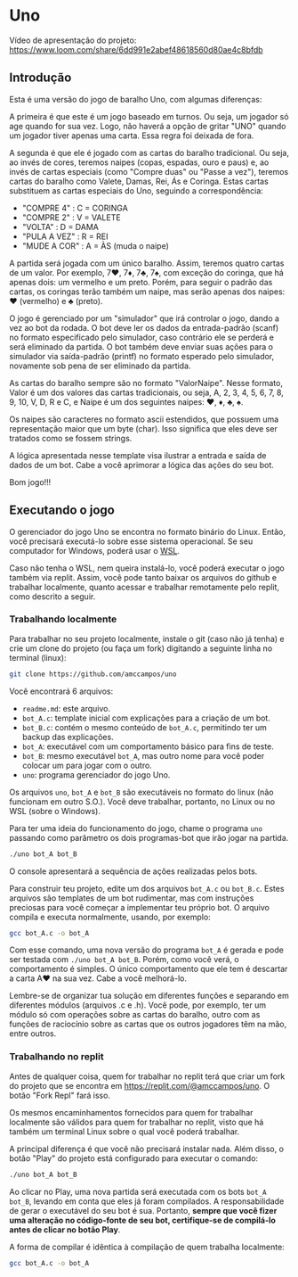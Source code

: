 # Uno

Vídeo de apresentação do projeto:
https://www.loom.com/share/6dd991e2abef48618560d80ae4c8bfdb

## Introdução

Esta é uma versão do jogo de baralho Uno, com algumas diferenças:

A primeira é que este é um jogo baseado em turnos. Ou seja, um jogador só age quando for sua vez. Logo, não haverá a opção de gritar "UNO" quando um jogador tiver apenas uma carta. Essa regra foi deixada de fora.

A segunda é que ele é jogado com as cartas do baralho tradicional. Ou seja, ao invés de  cores, teremos naipes (copas, espadas, ouro e paus) e, ao invés de cartas especiais (como "Compre duas" ou "Passe a vez"), teremos cartas do baralho como Valete, Damas, Rei, Ás e Coringa. Estas cartas substituem as cartas especiais do Uno, seguindo a correspondência:
* "COMPRE 4"   : C = CORINGA
* "COMPRE 2"   : V = VALETE
* "VOLTA"      : D = DAMA
* "PULA A VEZ" : R = REI
* "MUDE A COR" : A = ÀS (muda o naipe)

A partida será jogada com um único baralho. Assim, teremos quatro cartas de um valor. Por exemplo, 7♥, 7♦, 7♣, 7♠, com exceção do coringa, que há apenas dois: um vermelho e um preto. Porém, para seguir o padrão das cartas, os coringas terão também um naipe, mas serão apenas dos naipes: ♥ (vermelho) e ♣ (preto).

O jogo é gerenciado por um "simulador" que irá controlar o jogo, dando a vez ao bot da rodada. O bot deve ler os dados da entrada-padrão (scanf) no formato especificado pelo simulador, caso contrário ele se perderá e será eliminado da partida. O bot também deve enviar suas ações para o simulador via saída-padrão (printf) no formato esperado pelo simulador, novamente sob pena de ser eliminado da partida.

As cartas do baralho sempre são no formato "ValorNaipe".
Nesse formato, Valor é um dos valores das cartas tradicionais, ou seja, A, 2, 3, 4, 5, 6, 7, 8, 9, 10, V, D, R e C, e Naipe é um dos seguintes naipes: ♥, ♦, ♣, ♠.

Os naipes são caracteres no formato ascii estendidos, que possuem uma representação maior que um byte (char). Isso significa que eles deve ser tratados como se fossem strings.

A lógica apresentada nesse template visa ilustrar a entrada e saída de dados de um bot. Cabe a você aprimorar a lógica das ações do seu bot.

Bom jogo!!!

## Executando o jogo

O gerenciador do jogo Uno se encontra no formato binário do Linux. Então, você precisará executá-lo sobre esse sistema operacional. Se seu computador for Windows, poderá usar o [WSL](https://learn.microsoft.com/pt-br/windows/wsl/install).

Caso não tenha o WSL, nem queira instalá-lo, você poderá executar o jogo também via replit. Assim, você pode tanto baixar os arquivos do github e trabalhar localmente, quanto acessar e trabalhar remotamente pelo replit, como descrito a seguir.

### Trabalhando localmente

Para trabalhar no seu projeto localmente, instale o git (caso não já tenha) e crie um clone do projeto (ou faça um fork) digitando a seguinte linha no terminal (linux):

```sh
git clone https://github.com/amccampos/uno
```

Você encontrará 6 arquivos:
- `readme.md`: este arquivo.
- `bot_A.c`: template inicial com explicações para a criação de um bot.
- `bot_B.c`: contém o mesmo conteúdo de `bot_A.c`, permitindo ter um backup das explicações.
- `bot_A`: executável com um comportamento básico para fins de teste.
- `bot_B`: mesmo executável `bot_A`, mas outro nome para você poder colocar um para jogar com o outro.
- `uno`: programa gerenciador do jogo Uno.

Os arquivos `uno`, `bot_A` e `bot_B` são executáveis no formato do linux (não funcionam em outro S.O.). Você deve trabalhar, portanto, no Linux ou no WSL (sobre o Windows).

Para ter uma ideia do funcionamento do jogo, chame o programa `uno` passando como parâmetro os dois programas-bot que irão jogar na partida.

```sh
./uno bot_A bot_B
```

O console apresentará a sequência de ações realizadas pelos bots.

Para construir teu projeto, edite um dos arquivos `bot_A.c` ou `bot_B.c`. Estes arquivos são templates de um bot rudimentar, mas com instruções preciosas para você começar a implementar teu próprio bot. O arquivo compila e executa normalmente, usando, por exemplo:

```sh
gcc bot_A.c -o bot_A
```

Com esse comando, uma nova versão do programa `bot_A` é gerada e pode ser testada com `./uno bot_A bot_B`. Porém, como você verá, o comportamento é simples. O único comportamento que ele tem é descartar a carta A♥ na sua vez. Cabe a você melhorá-lo.

Lembre-se de organizar tua solução em diferentes funções e separando em diferentes módulos (arquivos .c e .h). Você pode, por exemplo, ter um módulo só com operações sobre as cartas do baralho, outro com as funções de raciocínio sobre as cartas que os outros jogadores têm na mão, entre outros.

### Trabalhando no replit

Antes de qualquer coisa, quem for trabalhar no replit terá que criar um fork do projeto que se encontra em https://replit.com/@amccampos/uno. O botão "Fork Repl" fará isso.

Os mesmos encaminhamentos fornecidos para quem for trabalhar localmente são válidos para quem for trabalhar no replit, visto que há também um terminal Linux sobre o qual você poderá trabalhar.

A principal diferença é que você não precisará instalar nada. Além disso, o botão "Play" do projeto está configurado para executar o comando:
```sh
./uno bot_A bot_B
```

Ao clicar no Play, uma nova partida será executada com os bots `bot_A` `bot_B`, levando em conta que eles já foram compilados. A responsabilidade de gerar o executável do seu bot é sua. Portanto, **sempre que você fizer uma alteração no código-fonte de seu bot, certifique-se de compilá-lo antes de clicar no botão Play**.

A forma de compilar é idêntica à compilação de quem trabalha localmente:

```sh
gcc bot_A.c -o bot_A
```
